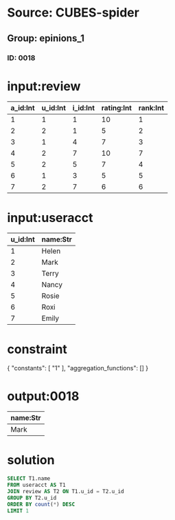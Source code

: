 # Source: CUBES-spider
## Group: epinions_1
### ID: 0018

# input:review

| a_id:Int | u_id:Int | i_id:Int | rating:Int | rank:Int |
|---|---|---|---|---|
| 1 | 1 | 1 | 10 | 1 |
| 2 | 2 | 1 | 5 | 2 |
| 3 | 1 | 4 | 7 | 3 |
| 4 | 2 | 7 | 10 | 7 |
| 5 | 2 | 5 | 7 | 4 |
| 6 | 1 | 3 | 5 | 5 |
| 7 | 2 | 7 | 6 | 6 |

# input:useracct

| u_id:Int | name:Str |
|---|---|
| 1 | Helen |
| 2 | Mark |
| 3 | Terry |
| 4 | Nancy |
| 5 | Rosie |
| 6 | Roxi |
| 7 | Emily |

# constraint

{
  "constants": [
    "1"
  ],
  "aggregation_functions": []
}

# output:0018

| name:Str |
|---|
| Mark |

# solution

```sql
SELECT T1.name
FROM useracct AS T1
JOIN review AS T2 ON T1.u_id = T2.u_id
GROUP BY T2.u_id
ORDER BY count(*) DESC
LIMIT 1
```
